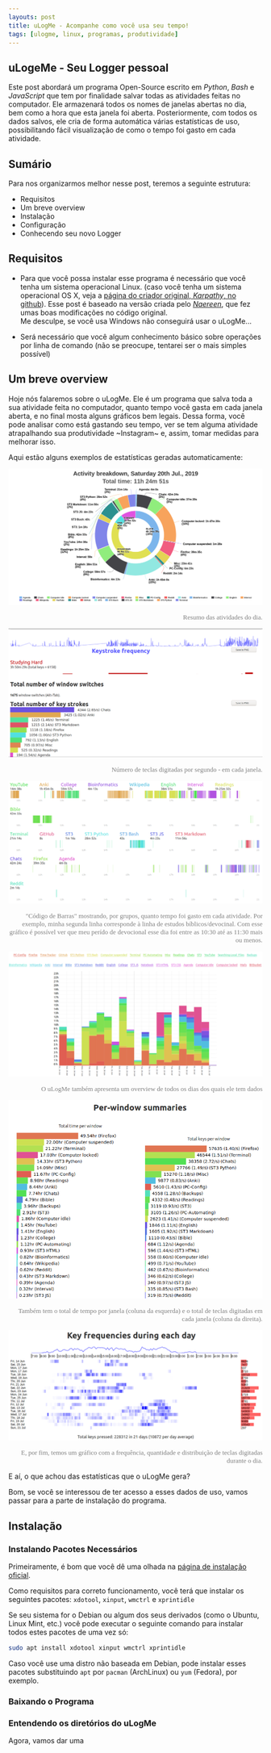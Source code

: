 ```yaml
---
layouts: post
title: uLogMe - Acompanhe como você usa seu tempo!
tags: [ulogme, linux, programas, produtividade]
---
```



## <a name="uLogeMe - Seu Logger pessoal"></a>uLogeMe - Seu Logger pessoal

Este post abordará um programa Open-Source escrito em _Python_, _Bash_ e _JavaScript_ que tem por finalidade salvar todas as atividades feitas no computador. Ele armazenará todos os nomes de janelas abertas no dia, bem como a hora que esta janela foi aberta. Posteriormente, com todos os dados salvos, ele cria de forma automática várias estatísticas de uso, possibilitando fácil visualização de como o tempo foi gasto em cada atividade.

## Sumário

Para nos organizarmos melhor nesse post, teremos a seguinte estrutura:
 - <a href="#uLogeMe - Seu Logger pessoal" style="text-decoration: none">Requisitos</a>
 - <a href="#Um breve overview" style="text-decoration: none">Um breve overview</a>
 - <a href="#Instalação" style="text-decoration: none">Instalação</a>
 - Configuração
 - Conhecendo seu novo Logger


## Requisitos

 - Para que você possa instalar esse programa é necessário que você tenha um sistema operacional Linux. (caso você tenha um sistema operacional OS X, veja a [página do criador original, *Karpathy*, no github](https://github.com/karpathy/ulogme)). Esse post é baseado na versão criada pelo [*Naereen*](https://github.com/Naereen/uLogMe), que fez umas boas modificações no código original.<br>Me desculpe, se você usa Windows não conseguirá usar o uLogMe...

 - Será necessário que você algum conhecimento básico sobre operações por linha de comando (não se preocupe, tentarei ser o mais simples possível)


## <a href="Um breve overview"></a>Um breve overview

Hoje nós falaremos sobre o uLogMe. Ele é um programa que salva toda a sua atividade feita no computador, quanto tempo você gasta em cada janela aberta, e no final mosta alguns gráficos bem legais. Dessa forma, você pode analisar como está gastando seu tempo, ver se tem alguma atividade atrapalhando sua produtividade ~Instagram~ e, assim, tomar medidas para melhorar isso.

Aqui estão alguns exemplos de estatísticas geradas automaticamente:

![daily view - ulogme](/img/ulogme/ulogme_activity_breakdown.png)
<div style='font-family: Calibri; color: grey; font-size: 13px; text-align: right;'>Resumo das atividades do dia.</div>

![key strokes](/img/ulogme/ulogme_num_of_keystrokes.png)
<div style='font-family: Calibri; color: grey; font-size: 13px; text-align: right;'>Número de teclas digitadas por segundo - em cada janela.</div>

![bar codes](/img/ulogme/ulogme_bar_codes.png)
<div style='font-family: Calibri; color: grey; font-size: 13px; text-align: right;'>"Código de Barras" mostrando, por grupos, quanto tempo foi gasto em cada atividade. Por exemplo, minha segunda linha corresponde à linha de estudos bíblicos/devocinal. Com esse gráfico é possível ver que meu perído de devocional esse dia foi entre as 10:30 até as 11:30 mais ou menos.</div>

![bar codes](/img/ulogme/ulogme_all_days_overview.png)
<div style='font-family: Calibri; color: grey; font-size: 13px; text-align: right;'>O uLogMe também apresenta um overview de todos os dias dos quais ele tem dados</div>

![bar codes](/img/ulogme/ulogme__all_days_per_window_sumarie.png)
<div style='font-family: Calibri; color: grey; font-size: 13px; text-align: right;'>Também tem o total de tempo por janela (coluna da esquerda) e o total de teclas digitadas em cada janela (coluna da direita).</div>

![bar codes](/img/ulogme/ulogme_all_days_total_keys_pressed.png)
<div style='font-family: Calibri; color: grey; font-size: 13px; text-align: right;'>E, por fim, temos um gráfico com a frequência, quantidade e distribuição de teclas digitadas durante o dia.</div>

E aí, o que achou das estatísticas que o uLogMe gera?

Bom, se você se interessou de ter acesso a esses dados de uso, vamos passar para a parte de instalação do programa.

## <a href="Instalação"></a>Instalação


### Instalando Pacotes Necessários

Primeiramente, é bom que você dê uma olhada na [página de instalação oficial](https://github.com/Naereen/uLogMe).

Como requisitos para correto funcionamento, você terá que instalar os seguintes pacotes: `xdotool`, `xinput`, `wmctrl` e `xprintidle`

Se seu sistema for o Debian ou algum dos seus derivados (como o Ubuntu, Linux Mint, etc.) você pode executar o seguinte comando para instalar todos estes pacotes de uma vez só:

```bash
sudo apt install xdotool xinput wmctrl xprintidle
```

Caso você use uma distro não baseada em Debian, pode instalar esses pacotes substituindo `apt` por `pacman` (ArchLinux) ou `yum` (Fedora), por exemplo.


### Baixando o Programa




### Entendendo os diretórios do uLogMe

Agora, vamos dar uma

